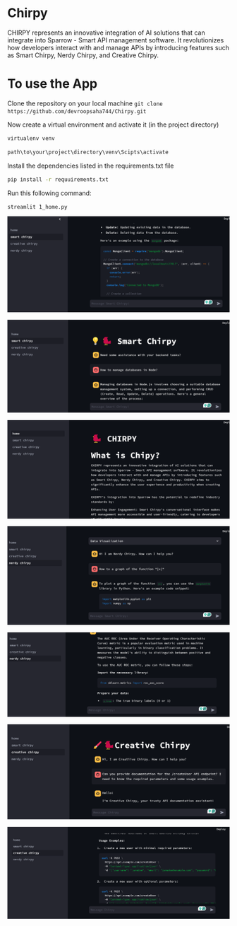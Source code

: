 # Chirpy
CHIRPY represents an innovative integration of AI solutions that can integrate into Sparrow - Smart API management software. It revolutionizes how developers interact with and manage APIs by introducing features such as Smart Chirpy, Nerdy Chirpy, and Creative Chirpy. 

# To use the App
Clone the repository on your local machine
```git clone https://github.com/devroopsaha744/Chirpy.git```

Now create a virtual environment and activate it (in the project directory)
```bash 
virtualenv venv
```

```bash 
path\to\your\project\directory\venv\Scipts\activate
```

Install the dependencies listed in the requirements.txt file
```bash
pip install -r requuirements.txt

```


Run this following command:
```bash 
streamlit 1_home.py
```



![image-1](project-images/img-1.png)

![image-2](project-images/img-2.png)

![image-3](project-images/img-3.png)

![image-4](project-images/img-4.png)

![image-5](project-images/img-5.png)

![image-5](project-images/img-6.png)

![image-5](project-images/img-7.png)
